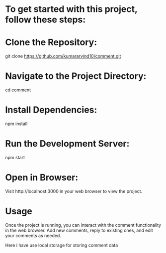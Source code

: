 # To get started with this project, follow these steps:

# Clone the Repository:

git clone https://github.com/kumararvind10/comment.git

# Navigate to the Project Directory:

cd comment

# Install Dependencies:

npm install

# Run the Development Server:

npm start

# Open in Browser:
Visit http://localhost:3000 in your web browser to view the project.

# Usage
Once the project is running, you can interact with the comment functionality in the web browser. Add new comments, reply to existing ones, and edit your comments as needed.

Here i have use local storage for storing comment data
